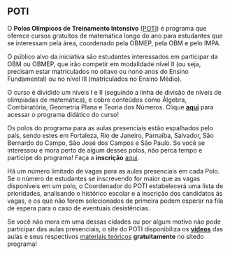 ## POTI

O **Polos Olímpicos de Treinamento Intensivo** ([POTI](http://poti.impa.br/)) é programa que oferece cursos gratuitos de matemática longo do ano para estudantes que se interessam pela área, coordenado pela OBMEP, pela OBM e pelo IMPA.

O público alvo da iniciativa são estudantes interessados em participar da OBM ou OBMEP, que irão competir em modalidade nível II (ou seja, precisam estar matriculados no oitavo ou nono anos do Ensino Fundamental) ou no nível III (matriculados no Ensino Médio).

O curso é dividido um níveis I e II (seguindo a linha de divisão de níveis de olimpíadas de matemática), e cobre conteúdos como Álgebra, Combinatória, Geometria Plana e Teoria dos Números. Clique [**aqui**](http://poti.impa.br/upload/extra/ementas.pdf) para acessar o programa didático do curso!

Os polos do programa para as aulas presenciais estão espalhados pelo país, sendo estes em Fortaleza, Rio de Janeiro, Parnaíba, Salvador, São Bernardo do Campo, São José dos Campos e São Paulo. Se você se interessou e mora perto de algum desses polos, não perca tempo e participe do programa! Faça a **inscrição** [aqui](http://poti.impa.br/index.php/inscricao).

Há um número limitado de vagas para as aulas presenciais em cada Polo. Se o número de estudantes se inscrevendo for maior que as vagas disponíveis em um polo, o Coordenador do POTI estabelecerá uma lista de prioridades, analisando o histórico escolar e a inscrição dos candidatos às vagas, e os que não forem selecionados de primeira podem esperar na fila de espera para o caso de eventuais desistências.

Se você não mora em uma dessas cidades ou por algum motivo não pode participar das aulas presenciais, o site do POTI disponibiliza os [**vídeos**](http://poti.impa.br/index.php/videos) das aulas e seus respectivos [materiais teóricos](http://poti.impa.br/index.php/material) **gratuitamente** no sitedo programa!
